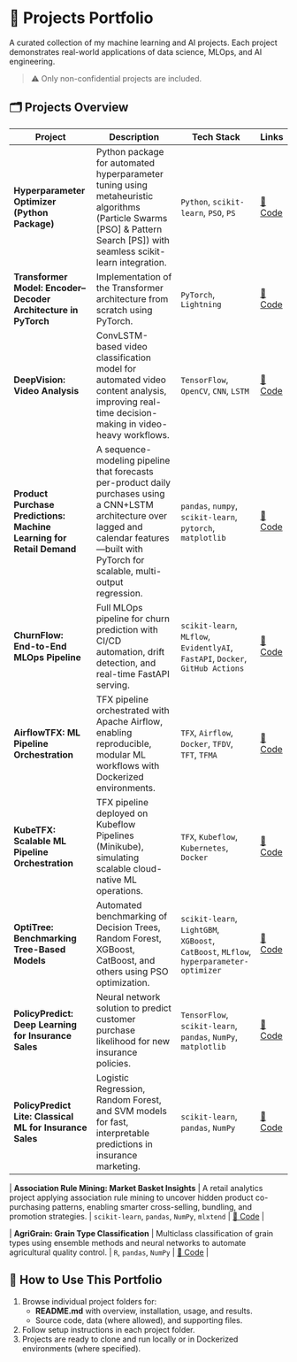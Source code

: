 # 📂 Projects Portfolio

A curated collection of my machine learning and AI projects. Each project demonstrates real-world applications of data science, MLOps, and AI engineering.
 > ⚠️ Only non-confidential projects are included.

## 🗂️ Projects Overview
| Project                                                  | Description                                                                                                                                   | Tech Stack                                                                     | Links                                 |
| -------------------------------------------------------- | ----------------------------------------------------------------------------------------------------------------------------------------------- | ------------------------------------------------------------------------------ | ------------------------------------- |
| **Hyperparameter Optimizer (Python Package)**            | Python package for automated hyperparameter tuning using metaheuristic algorithms (Particle Swarms [PSO] & Pattern Search [PS]) with seamless scikit-learn integration. | `Python`, `scikit-learn`, `PSO`, `PS`                              | [🔗 Code](https://github.com/real-ahmed-moussa/hyperparameter_optimizer) |
| **Transformer Model: Encoder–Decoder Architecture in PyTorch**      | Implementation of the Transformer architecture from scratch using PyTorch.   | `PyTorch`, `Lightning`                                   | [🔗 Code](https://github.com/real-ahmed-moussa/Projects-Portfolio/tree/main/Transformer%20Model)               |
| **DeepVision: Video Analysis**                           | ConvLSTM-based video classification model for automated video content analysis, improving real-time decision-making in video-heavy workflows.   | `TensorFlow`, `OpenCV`, `CNN`, `LSTM`                                          | [🔗 Code](https://github.com/real-ahmed-moussa/Projects-Portfolio/tree/main/DeepVision%20-%20Video%20Analysis)               |
| **Product Purchase Predictions: Machine Learning for Retail Demand**                           | A sequence-modeling pipeline that forecasts per-product daily purchases using a CNN+LSTM architecture over lagged and calendar features—built with PyTorch for scalable, multi-output regression.   | `pandas`, `numpy`, `scikit-learn`, `pytorch`, `matplotlib`                                          | [🔗 Code](https://github.com/real-ahmed-moussa/Projects-Portfolio/tree/main/Product%20Purchase%20Predictions%20-%20Machine%20Learning%20for%20Retail%20Demand)               |
| **ChurnFlow: End-to-End MLOps Pipeline**                 | Full MLOps pipeline for churn prediction with CI/CD automation, drift detection, and real-time FastAPI serving.                                 | `scikit-learn`, `MLflow`, `EvidentlyAI`, `FastAPI`, `Docker`, `GitHub Actions` | [🔗 Code](https://github.com/real-ahmed-moussa/Projects-Portfolio/tree/main/ChurnFlow%20-%20End-to-End%20MLOps%20Pipeline%20for%20Customer%20Retention)                |
| **AirflowTFX: ML Pipeline Orchestration**                | TFX pipeline orchestrated with Apache Airflow, enabling reproducible, modular ML workflows with Dockerized environments.                        | `TFX`, `Airflow`, `Docker`, `TFDV`, `TFT`, `TFMA`                              | [🔗 Code](https://github.com/real-ahmed-moussa/Projects-Portfolio/tree/main/AirflowTFX%20-%20Reproducible%20ML%20Pipeline%20Orchestration%20with%20TensorFlow%20Extended%20(TFX))               |
| **KubeTFX: Scalable ML Pipeline Orchestration**          | TFX pipeline deployed on Kubeflow Pipelines (Minikube), simulating scalable cloud-native ML operations.                                         | `TFX`, `Kubeflow`, `Kubernetes`, `Docker`                                      | [🔗 Code](https://github.com/real-ahmed-moussa/Projects-Portfolio/tree/main/KubeTFX%20-%20Scalable%20ML%20Pipeline%20Orchestration%20with%20TensorFlow%20Extended%20and%20Kubeflow)                  |
| **OptiTree: Benchmarking Tree-Based Models**             | Automated benchmarking of Decision Trees, Random Forest, XGBoost, CatBoost, and others using PSO optimization.                                  | `scikit-learn`, `LightGBM`, `XGBoost`, `CatBoost`, `MLflow`, `hyperparameter-optimizer`                    | [🔗 Code](https://github.com/real-ahmed-moussa/Projects-Portfolio/tree/main/OptiTree%20-%20Benchmarking%20Tree-Based%20Models%20with%20Metaheuristic%20Optimization)                 |
| **PolicyPredict: Deep Learning for Insurance Sales**     | Neural network solution to predict customer purchase likelihood for new insurance policies.                                                     | `TensorFlow`, `scikit-learn`, `pandas`, `NumPy`, `matplotlib`                  | [🔗 Code](https://github.com/real-ahmed-moussa/Projects-Portfolio/tree/main/PolicyPredict%20-%20Insurance%20Purchase%20Prediction%20with%20Deep%20Learning)            |
| **PolicyPredict Lite: Classical ML for Insurance Sales** | Logistic Regression, Random Forest, and SVM models for fast, interpretable predictions in insurance marketing.                                  | `scikit-learn`, `pandas`, `NumPy`                                              | [🔗 Code](https://github.com/real-ahmed-moussa/Projects-Portfolio/tree/main/PolicyPredict%20Lite%20-%20Insurance%20Purchase%20Modeling%20with%20Classical%20ML%20Algorithms)       |

| **Association Rule Mining: Market Basket Insights** | A retail analytics project applying association rule mining to uncover hidden product co-purchasing patterns, enabling smarter cross-selling, bundling, and promotion strategies.                                  | `scikit-learn`, `pandas`, `NumPy`, `mlxtend`                                              | [🔗 Code](https://github.com/real-ahmed-moussa/Projects-Portfolio/tree/main/Association%20Rule%20Mining%20-%20Market%20Basket%20Insights)       |

| **AgriGrain: Grain Type Classification**                 | Multiclass classification of grain types using ensemble methods and neural networks to automate agricultural quality control.                   | `R`, `pandas`, `NumPy`                                                         | [🔗 Code](https://github.com/real-ahmed-moussa/Projects-Portfolio/tree/main/AgriGrain%20-%20%20Multiclass%20Classification%20of%20Grain%20Types%20Using%20Ensemble%20and%20Neural%20Models)                |

## 📌 How to Use This Portfolio

 1. Browse individual project folders for:
      - **README.md** with overview, installation, usage, and results.
      - Source code, data (where allowed), and supporting files.
 2. Follow setup instructions in each project folder.
 3. Projects are ready to clone and run locally or in Dockerized environments (where specified).

